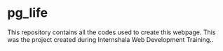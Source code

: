 # pg_life
This repository contains all the codes used to create this webpage. This was the project created during Internshala Web Development Training..
